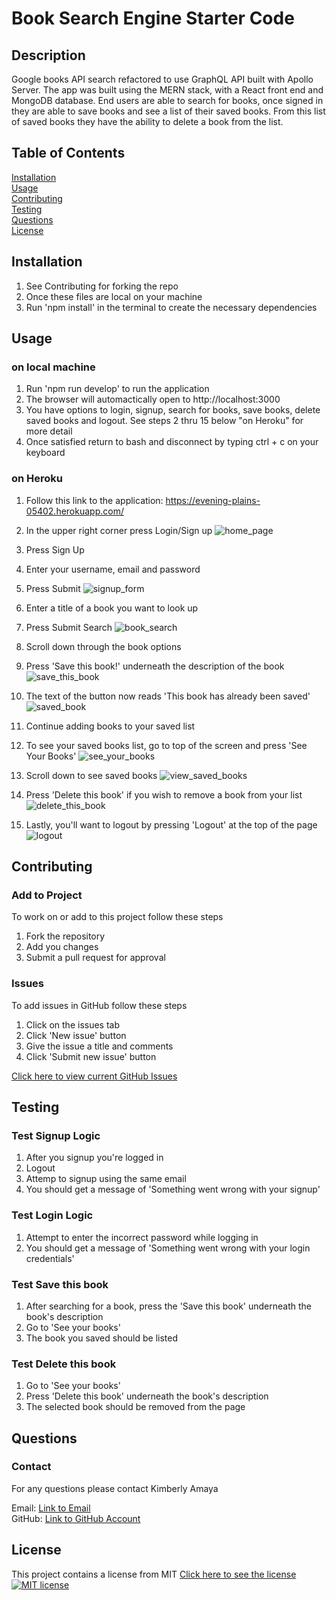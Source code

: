 # Book Search Engine Starter Code

## Description
  Google books API search refactored to use GraphQL API built with Apollo Server. The app was built using the MERN stack, with a React front end and MongoDB database. End users are able to search for books, once signed in they are able to save books and see a list of their saved books. From this list of saved books they have the ability to delete a book from the list.

  ## Table of Contents
  [Installation](#Installation)  
  [Usage](#Usage)  
  [Contributing](#Contributing)   
  [Testing](#Testing)  
  [Questions](#Questions)  
  [License](#License) 
  
  ## Installation
  1. See Contributing for forking the repo
  2. Once these files are local on your machine
  3. Run 'npm install' in the terminal to create the necessary dependencies
  
  ## Usage
  ### on local machine
  1. Run 'npm run develop' to run the application
  2. The browser will automactically open to http://localhost:3000
  3. You have options to login, signup, search for books, save books, delete saved books and logout. See steps 2 thru 15 below "on Heroku" for more detail
  4. Once satisfied return to bash and disconnect by typing ctrl + c on your keyboard

  ### on Heroku
  1. Follow this link to the application: https://evening-plains-05402.herokuapp.com/
  2. In the upper right corner press Login/Sign up
  ![home_page](./client/public/assets/home_page.JPG)

  3. Press Sign Up
  4. Enter your username, email and password
  5. Press Submit
  ![signup_form](./client/public/assets/signup_form.JPG)

  6. Enter a title of a book you want to look up
  7. Press Submit Search
  ![book_search](./client/public/assets/book_search.JPG)

  8. Scroll down through the book options
  9. Press 'Save this book!' underneath the description of the book
  ![save_this_book](./client/public/assets/save_this_book.JPG)

  10. The text of the button now reads 'This book has already been saved'
  ![saved_book](./client/public/assets/saved_book.JPG)

  11. Continue adding books to your saved list
  12. To see your saved books list, go to top of the screen and press 'See Your Books'
  ![see_your_books](./client/public/assets/see_your_books.JPG)

  13. Scroll down to see saved books
  ![view_saved_books](./client/public/assets/view_saved_books.JPG)

  14. Press 'Delete this book' if you wish to remove a book from your list
  ![delete_this_book](./client/public/assets/delete_this_book.JPG)

  15. Lastly, you'll want to logout by pressing 'Logout' at the top of the page
  ![logout](./client/public/assets/logout.JPG)

 
  ## Contributing                                                                                                
  
  ### Add to Project  
  To work on or add to this project follow these steps  
  1. Fork the repository  
  2. Add you changes  
  3. Submit a pull request for approval  
  
  ### Issues
  To add issues in GitHub follow these steps
  1. Click on the issues tab
  2. Click 'New issue' button
  3. Give the issue a title and comments
  4. Click 'Submit new issue' button

  [Click here to view current GitHub Issues](https://github.com/kimberlyamaya/hit-me-with-your-book-search-engine/issues)   

  ## Testing

  ### Test Signup Logic
  1. After you signup you're logged in  
  2. Logout  
  3. Attemp to signup using the same email  
  4. You should get a message of 'Something went wrong with your signup'  

  ### Test Login Logic
  1. Attempt to enter the incorrect password while logging in  
  2. You should get a message of 'Something went wrong with your login credentials'  

  ### Test Save this book
  1. After searching for a book, press the 'Save this book' underneath the book's description  
  2. Go to 'See your books'  
  3. The book you saved should be listed  

  ### Test Delete this book
  1. Go to 'See your books'  
  2. Press 'Delete this book' underneath the book's description  
  3. The selected book should be removed from the page  

  ## Questions

  ### Contact
  For any questions please contact Kimberly Amaya 
  
  Email: [Link to Email](mailto:kimberly_kimbell@yahoo.com)  
  GitHub: [Link to GitHub Account](https://github.com/kimberlyamaya)  
  
  ## License
  This project contains a license from MIT 
  [Click here to see the license](license.md)
  [![MIT license](https://img.shields.io/badge/License-MIT-blue.svg)](https://mit-license.org/) 